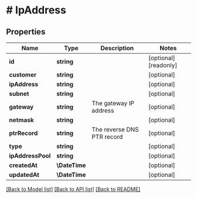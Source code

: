 # # IpAddress

## Properties

Name | Type | Description | Notes
------------ | ------------- | ------------- | -------------
**id** | **string** |  | [optional] [readonly]
**customer** | **string** |  | [optional]
**ipAddress** | **string** |  | [optional]
**subnet** | **string** |  | [optional]
**gateway** | **string** | The gateway IP address | [optional]
**netmask** | **string** |  | [optional]
**ptrRecord** | **string** | The reverse DNS PTR record | [optional]
**type** | **string** |  | [optional]
**ipAddressPool** | **string** |  | [optional]
**createdAt** | **\DateTime** |  | [optional]
**updatedAt** | **\DateTime** |  | [optional]

[[Back to Model list]](../../README.md#models) [[Back to API list]](../../README.md#endpoints) [[Back to README]](../../README.md)
